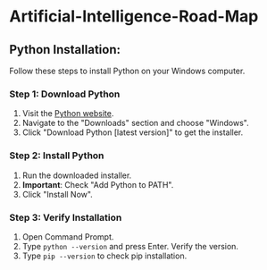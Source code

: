 # Artificial-Intelligence-Road-Map

## Python Installation:

Follow these steps to install Python on your Windows computer.

### Step 1: Download Python

1. Visit the [Python website](https://www.python.org/).
2. Navigate to the "Downloads" section and choose "Windows".
3. Click "Download Python [latest version]" to get the installer.

### Step 2: Install Python

1. Run the downloaded installer.
2. **Important**: Check "Add Python to PATH".
3. Click "Install Now".

### Step 3: Verify Installation

1. Open Command Prompt.
2. Type `python --version` and press Enter. Verify the version.
3. Type `pip --version` to check pip installation.

